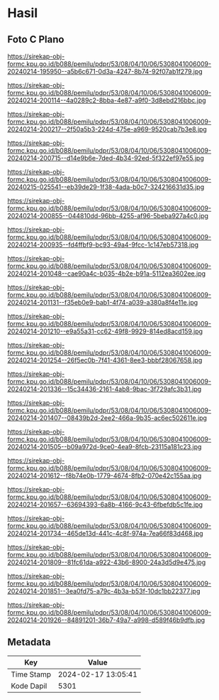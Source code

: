 # Hasil

## Foto C Plano

https://sirekap-obj-formc.kpu.go.id/b088/pemilu/pdpr/53/08/04/10/06/5308041006009-20240214-195950--a5b6c671-0d3a-4247-8b74-92f07ab1f279.jpg

https://sirekap-obj-formc.kpu.go.id/b088/pemilu/pdpr/53/08/04/10/06/5308041006009-20240214-200114--4a0289c2-8bba-4e87-a9f0-3d8ebd216bbc.jpg

https://sirekap-obj-formc.kpu.go.id/b088/pemilu/pdpr/53/08/04/10/06/5308041006009-20240214-200217--2f50a5b3-224d-475e-a969-9520cab7b3e8.jpg

https://sirekap-obj-formc.kpu.go.id/b088/pemilu/pdpr/53/08/04/10/06/5308041006009-20240214-200715--d14e9b6e-7ded-4b34-92ed-5f322ef97e55.jpg

https://sirekap-obj-formc.kpu.go.id/b088/pemilu/pdpr/53/08/04/10/06/5308041006009-20240215-025541--eb39de29-1f38-4ada-b0c7-324216631d35.jpg

https://sirekap-obj-formc.kpu.go.id/b088/pemilu/pdpr/53/08/04/10/06/5308041006009-20240214-200855--044810dd-96bb-4255-af96-5beba927a4c0.jpg

https://sirekap-obj-formc.kpu.go.id/b088/pemilu/pdpr/53/08/04/10/06/5308041006009-20240214-200935--fd4ffbf9-bc93-49a4-9fcc-1c147eb57318.jpg

https://sirekap-obj-formc.kpu.go.id/b088/pemilu/pdpr/53/08/04/10/06/5308041006009-20240214-201048--cae90a4c-b035-4b2e-b91a-5112ea3602ee.jpg

https://sirekap-obj-formc.kpu.go.id/b088/pemilu/pdpr/53/08/04/10/06/5308041006009-20240214-201131--f35eb0e9-bab1-4f74-a039-a380a8f4e11e.jpg

https://sirekap-obj-formc.kpu.go.id/b088/pemilu/pdpr/53/08/04/10/06/5308041006009-20240214-201210--e9a55a31-cc62-49f8-9929-814ed8acd159.jpg

https://sirekap-obj-formc.kpu.go.id/b088/pemilu/pdpr/53/08/04/10/06/5308041006009-20240214-201254--26f5ec0b-7f41-4361-8ee3-bbbf28067658.jpg

https://sirekap-obj-formc.kpu.go.id/b088/pemilu/pdpr/53/08/04/10/06/5308041006009-20240214-201336--15c34436-2161-4ab8-9bac-3f729afc3b31.jpg

https://sirekap-obj-formc.kpu.go.id/b088/pemilu/pdpr/53/08/04/10/06/5308041006009-20240214-201407--08439b2d-2ee2-466a-9b35-ac6ec502611e.jpg

https://sirekap-obj-formc.kpu.go.id/b088/pemilu/pdpr/53/08/04/10/06/5308041006009-20240214-201505--b09a972d-9ce0-4ea9-8fcb-23115a181c23.jpg

https://sirekap-obj-formc.kpu.go.id/b088/pemilu/pdpr/53/08/04/10/06/5308041006009-20240214-201612--f8b74e0b-1779-4674-8fb2-070e42c155aa.jpg

https://sirekap-obj-formc.kpu.go.id/b088/pemilu/pdpr/53/08/04/10/06/5308041006009-20240214-201657--63694393-6a8b-4166-9c43-6fbefdb5c1fe.jpg

https://sirekap-obj-formc.kpu.go.id/b088/pemilu/pdpr/53/08/04/10/06/5308041006009-20240214-201734--465de13d-441c-4c8f-974a-7ea66f83d468.jpg

https://sirekap-obj-formc.kpu.go.id/b088/pemilu/pdpr/53/08/04/10/06/5308041006009-20240214-201809--81fc61da-a922-43b6-8900-24a3d5d9e475.jpg

https://sirekap-obj-formc.kpu.go.id/b088/pemilu/pdpr/53/08/04/10/06/5308041006009-20240214-201851--3ea0fd75-a79c-4b3a-b53f-10dc1bb22377.jpg

https://sirekap-obj-formc.kpu.go.id/b088/pemilu/pdpr/53/08/04/10/06/5308041006009-20240214-201926--84891201-36b7-49a7-a998-d589f46b9dfb.jpg


## Metadata

| Key        | Value               |
| ---------- | ------------------- |
| Time Stamp | 2024-02-17 13:05:41 |
| Kode Dapil | 5301                |



